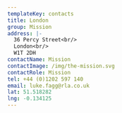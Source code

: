```yaml
---
templateKey: contacts
title: London
group: Mission
address: |-
  36 Percy Street<br/>
  London<br/>
  W1T 2DH
contactName: Mission
contactImage: /img/the-mission.svg
contactRole: Mission
tel: +44 (0)1202 597 140
email: luke.fagg@rla.co.uk
lat: 51.518282
lng: -0.134125
---
```


